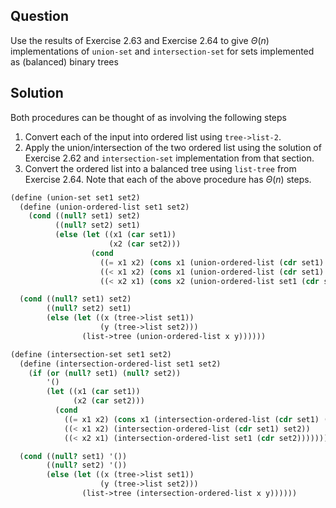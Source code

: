 Question
---
Use the results of Exercise 2.63 and Exercise 2.64 to give $\Theta(n)$ implementations of `union-set` and `intersection-set` for sets implemented as (balanced) binary trees

Solution
---
Both procedures can be thought of as involving the following steps
1. Convert each of the input into ordered list using `tree->list-2`.
2. Apply the union/intersection of the two ordered list using the solution of Exercise 2.62 and `intersection-set` implementation from that section.
3. Convert the ordered list into a balanced tree using `list-tree` from Exercise 2.64.
Note that each of the above procedure has $\Theta(n)$ steps. 

```scheme
(define (union-set set1 set2)
  (define (union-ordered-list set1 set2)
    (cond ((null? set1) set2)
          ((null? set2) set1)
          (else (let ((x1 (car set1))
                      (x2 (car set2)))
                  (cond
                    ((= x1 x2) (cons x1 (union-ordered-list (cdr set1) (cdr set2))))
                    ((< x1 x2) (cons x1 (union-ordered-list (cdr set1) set2)))
                    ((< x2 x1) (cons x2 (union-ordered-list set1 (cdr set2)))))))))

  (cond ((null? set1) set2)
        ((null? set2) set1)
        (else (let ((x (tree->list set1))
                    (y (tree->list set2)))
                (list->tree (union-ordered-list x y))))))

(define (intersection-set set1 set2)
  (define (intersection-ordered-list set1 set2)
    (if (or (null? set1) (null? set2))
        '()
        (let ((x1 (car set1))
              (x2 (car set2)))
          (cond
            ((= x1 x2) (cons x1 (intersection-ordered-list (cdr set1) (cdr set2))))
            ((< x1 x2) (intersection-ordered-list (cdr set1) set2))
            ((< x2 x1) (intersection-ordered-list set1 (cdr set2)))))))

  (cond ((null? set1) '())
        ((null? set2) '())
        (else (let ((x (tree->list set1))
                    (y (tree->list set2)))
                (list->tree (intersection-ordered-list x y))))))
```